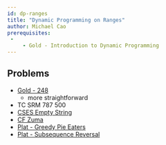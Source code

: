 ```yaml
---
id: dp-ranges
title: "Dynamic Programming on Ranges"
author: Michael Cao
prerequisites: 
 - 
     - Gold - Introduction to Dynamic Programming
---
```


<module-excerpt>

</module-excerpt>

## Problems

 * [Gold - 248](http://www.usaco.org/index.php?page=viewproblem2&cpid=647)
   * more straightforward
 * TC SRM 787 500
 * [CSES Empty String](https://cses.fi/problemset/task/1080)
 * [CF Zuma](https://codeforces.com/problemset/problem/607/B)
 * [Plat - Greedy Pie Eaters](http://www.usaco.org/index.php?page=viewproblem2&cpid=972)
 * [Plat - Subsequence Reversal](http://www.usaco.org/index.php?page=viewproblem2&cpid=698)